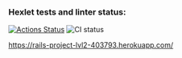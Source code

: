 ### Hexlet tests and linter status:
[![Actions Status](https://github.com/Vasyll/rails-project-lvl2/workflows/hexlet-check/badge.svg)](https://github.com/Vasyll/rails-project-lvl2/actions)
![CI status](https://github.com/Vasyll/rails-project-lvl2/actions/workflows/master.yml/badge.svg)

https://rails-project-lvl2-403793.herokuapp.com/